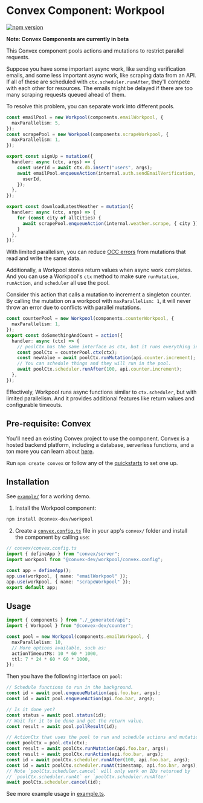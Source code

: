 # Convex Component: Workpool

[![npm version](https://badge.fury.io/js/@convex-dev%2Fworkpool.svg)](https://badge.fury.io/js/@convex-dev%2Fworkpool)

**Note: Convex Components are currently in beta**

<!-- START: Include on https://convex.dev/components -->

This Convex component pools actions and mutations to restrict parallel requests.

Suppose you have some important async work, like sending verification emails,
and some less important async work, like scraping data from an API. If all of
these are scheduled with `ctx.scheduler.runAfter`, they'll compete with each
other for resources. The emails might be delayed if there are too many scraping
requests queued ahead of them.

To resolve this problem, you can separate work into different pools.

```ts
const emailPool = new Workpool(components.emailWorkpool, {
  maxParallelism: 5,
});
const scrapePool = new Workpool(components.scrapeWorkpool, {
  maxParallelism: 1,
});

export const signUp = mutation({
  handler: async (ctx, args) => {
    const userId = await ctx.db.insert("users", args);
    await emailPool.enqueueAction(internal.auth.sendEmailVerification, {
      userId,
    });
  },
});

export const downloadLatestWeather = mutation({
  handler: async (ctx, args) => {
    for (const city of allCities) {
      await scrapePool.enqueueAction(internal.weather.scrape, { city });
    }
  },
});
```

With limited parallelism, you can reduce
[OCC errors](https://docs.convex.dev/error#1)
from mutations that read and write the same data.

Additionally, a Workpool stores return values when async work completes.
And you can use a Workpool's `ctx` method to make sure `runMutation`,
`runAction`, and `scheduler` all use the pool.

Consider this action that calls a mutation to increment a singleton counter.
By calling the mutation on a workpool with `maxParallelism: 1`, it will never
throw an error due to conflicts with parallel mutations.

```ts
const counterPool = new Workpool(components.counterWorkpool, {
  maxParallelism: 1,
});
export const doSomethingAndCount = action({
  handler: async (ctx) => {
    // poolCtx has the same interface as ctx, but it runs everything in the pool.
    const poolCtx = counterPool.ctx(ctx);
    const newValue = await poolCtx.runMutation(api.counter.increment);
    // You can schedule things and they will run in the pool.
    await poolCtx.scheduler.runAfter(100, api.counter.increment);
  },
});
```

Effectively, Workpool runs async functions similar to `ctx.scheduler`, but with
limited parallelism. And it provides additional features like return values and
configurable timeouts.

## Pre-requisite: Convex

You'll need an existing Convex project to use the component.
Convex is a hosted backend platform, including a database, serverless functions,
and a ton more you can learn about [here](https://docs.convex.dev/get-started).

Run `npm create convex` or follow any of the [quickstarts](https://docs.convex.dev/home) to set one up.

## Installation

See [`example/`](./example/convex/) for a working demo.

1. Install the Workpool component:

```bash
npm install @convex-dev/workpool
```

2. Create a [`convex.config.ts`](./example/convex/convex.config.ts) file in your
   app's `convex/` folder and install the component by calling `use`:

```ts
// convex/convex.config.ts
import { defineApp } from "convex/server";
import workpool from "@convex-dev/workpool/convex.config";

const app = defineApp();
app.use(workpool, { name: "emailWorkpool" });
app.use(workpool, { name: "scrapeWorkpool" });
export default app;
```

## Usage

```ts
import { components } from "./_generated/api";
import { Workpool } from "@convex-dev/counter";

const pool = new Workpool(components.emailWorkpool, {
  maxParallelism: 10,
  // More options available, such as:
  actionTimeoutMs: 10 * 60 * 1000,
  ttl: 7 * 24 * 60 * 60 * 1000,
});
```

Then you have the following interface on `pool`:

```ts
// Schedule functions to run in the background.
const id = await pool.enqueueMutation(api.foo.bar, args);
const id = await pool.enqueueAction(api.foo.bar, args);

// Is it done yet?
const status = await pool.status(id);
// Wait for it to be done and get the return value.
const result = await pool.pollResult(id);

// ActionCtx that uses the pool to run and schedule actions and mutations.
const poolCtx = pool.ctx(ctx);
const result = await poolCtx.runMutation(api.foo.bar, args);
const result = await poolCtx.runAction(api.foo.bar, args);
const id = await poolCtx.scheduler.runAfter(100, api.foo.bar, args);
const id = await poolCtx.scheduler.runAt(timestamp, api.foo.bar, args);
// Note `poolCtx.scheduler.cancel` will only work on IDs returned by
// `poolCtx.scheduler.runAt` or `poolCtx.scheduler.runAfter`
await poolCtx.scheduler.cancel(id);
```

See more example usage in [example.ts](./example/convex/example.ts).

<!-- END: Include on https://convex.dev/components -->
